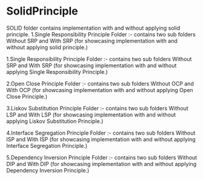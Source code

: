 # SolidPrinciple

SOLID folder contains implementation with and without applying solid principle.
1.Single Responsibility Principle Folder :- contains two sub folders Without SRP and With SRP (for showcasing implementation with and without applying solid principle.)

1.Single Responsibility Principle Folder :- contains two sub folders Without SRP and With SRP (for showcasing implementation with and without applying Single Responsibility Principle.)

2.Open Close Principle Folder :- contains two sub folders Without OCP and With OCP (for showcasing implementation with and without applying Open Close Principle.)

3.Liskov Substitution Principle Folder :- contains two sub folders Without LSP and With LSP (for showcasing implementation with and without applying Liskov Substitution Principle.)

4.Interface Segregation Principle Folder :- contains two sub folders Without ISP and With ISP (for showcasing implementation with and without applying Interface Segregation Principle.)

5.Dependency Inversion Principle Folder :- contains two sub folders Without DIP and With DIP (for showcasing implementation with and without applying Dependency Inversion Principle.)
